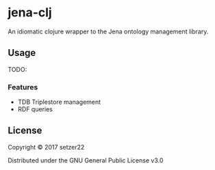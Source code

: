 # jena-clj

An idiomatic clojure wrapper to the Jena ontology management library. 

## Usage

TODO:


### Features

- TDB Triplestore management
- RDF queries

## License

Copyright © 2017 setzer22

Distributed under the GNU General Public License v3.0

